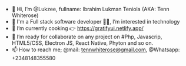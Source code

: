 - 👋 Hi, I’m @Lukzee, fullname: Ibrahim Lukman Teniola (AKA: Tenn Whiterose)
- 👀 I'm a Full stack software developer 👨‍💻, I’m interested in technology
- 🌱 I’m currently cooking 👉 https://gratifyui.netlify.app/
- 💞️ I’m ready for collaborate on any project on #Php, Javascrip, HTML5/CSS, Electron JS, React Native, Phyton and so on.
- 📫 How to reach me; @mail: tennwhiterose@gmail.com, @Whatsapp: +2348148355580

<!---
Lukzee/Lukzee is a ✨ special ✨ repository because its `README.md` (this file) appears on your GitHub profile.
You can click the Preview link to take a look at your changes.
--->
